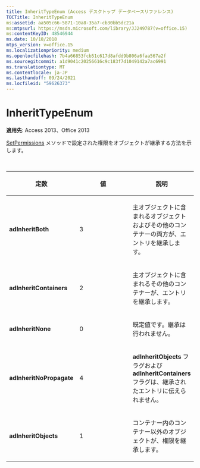 ```yaml
---
title: InheritTypeEnum (Access デスクトップ データベースリファレンス)
TOCTitle: InheritTypeEnum
ms:assetid: aa505c66-5871-10a8-35a7-cb30bb5dc21a
ms:mtpsurl: https://msdn.microsoft.com/library/JJ249787(v=office.15)
ms:contentKeyID: 48546944
ms.date: 10/18/2018
mtps_version: v=office.15
ms.localizationpriority: medium
ms.openlocfilehash: 7b4a66853fcb51c617d8afdd9b806a6faa567a2f
ms.sourcegitcommit: a1d9041c20256616c9c183f7d1049142a7ac6991
ms.translationtype: MT
ms.contentlocale: ja-JP
ms.lasthandoff: 09/24/2021
ms.locfileid: "59626373"
---
```

# <a name="inherittypeenum"></a>InheritTypeEnum

**適用先**: Access 2013、Office 2013

[SetPermissions](setpermissions-method-adox.md) メソッドで設定された権限をオブジェクトが継承する方法を示します。

<br/>

<table>
<colgroup>
<col style="width: 33%" />
<col style="width: 33%" />
<col style="width: 33%" />
</colgroup>
<thead>
<tr class="header">
<th><p>定数</p></th>
<th><p>値</p></th>
<th><p>説明</p></th>
</tr>
</thead>
<tbody>
<tr class="odd">
<td><p><strong>adInheritBoth</strong></p></td>
<td><p>3</p></td>
<td><p>主オブジェクトに含まれるオブジェクトおよびその他のコンテナーの両方が、エントリを継承します。</p></td>
</tr>
<tr class="even">
<td><p><strong>adInheritContainers</strong></p></td>
<td><p>2</p></td>
<td><p>主オブジェクトに含まれるその他のコンテナーが、エントリを継承します。</p></td>
</tr>
<tr class="odd">
<td><p><strong>adInheritNone</strong></p></td>
<td><p>0</p></td>
<td><p>既定値です。継承は行われません。</p></td>
</tr>
<tr class="even">
<td><p><strong>adInheritNoPropagate</strong></p></td>
<td><p>4 </p></td>
<td><p><strong>adInheritObjects</strong> フラグおよび <strong>adInheritContainers</strong> フラグは、継承されたエントリに伝えられません。</p></td>
</tr>
<tr class="odd">
<td><p><strong>adInheritObjects</strong></p></td>
<td><p>1</p></td>
<td><p>コンテナー内のコンテナー以外のオブジェクトが、権限を継承します。</p></td>
</tr>
</tbody>
</table>

